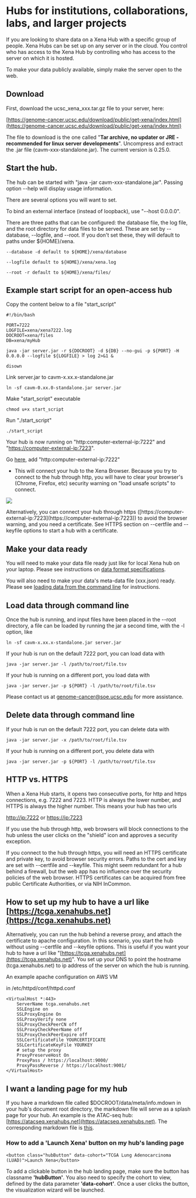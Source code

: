 # Hubs for institutions, collaborations, labs, and larger projects

If you are looking to share data on a Xena Hub with a specific group of people. Xena Hubs can be set up on any server or in the cloud. You control who has access to the Xena Hub by controlling who has access to the server on which it is hosted.

To make your data publicly available, simply make the server open to the web.

## Download

First, download the ucsc\_xena\_xxx.tar.gz file to your server, here:

[https://genome-cancer.ucsc.edu/download/public/get-xena/index.html](https://genome-cancer.ucsc.edu/download/public/get-xena/index.html)

The file to download is the one called "**Tar archive, no updater or JRE - recommended for linux server** **developments**". Uncompress and extract the .jar file \(cavm-xxx-standalone.jar\). The current version is 0.25.0.

## Start the hub.

The hub can be started with "java -jar cavm-xxx-standalone.jar". Passing option --help will display usage information.

There are several options you will want to set.

To bind an external interface \(instead of loopback\), use "--host 0.0.0.0".

There are three paths that can be configured: the database file, the log file, and the root directory for data files to be served. These are set by --database, --logfile, and --root. If you don't set these, they will default to paths under ${HOME}/xena.

```text
--database -d default to ${HOME}/xena/database
```

```text
--logfile default to ${HOME}/xena/xena.log
```

```text
--root -r default to ${HOME}/xena/files/
```

## Example start script for an open-access hub

Copy the content below to a file "start\_script"

```text
#!/bin/bash

PORT=7222
LOGFILE=xena/xena7222.log 
DOCROOT=xena/files
DB=xena/myHub

java -jar server.jar -r ${DOCROOT} -d ${DB} --no-gui -p ${PORT} -H 0.0.0.0 --logfile ${LOGFILE} > log 2>&1 &

disown
```

Link server.jar to cavm-x.xx.x-standalone.jar

```text
ln -sf cavm-0.xx.0-standalone.jar server.jar
```

Make "start\_script" executable

```text
chmod u+x start_script
```

Run "./start\_script"

```text
./start_script
```

Your hub is now running on "http:computer-external-ip:7222" and "[https://computer-external-ip:7223](https://computer-external-ip:7223)".

Go [here](https://xenabrowser.net/hub/), add "http:computer-external-ip:7222"

* This will connect your hub to the Xena Browser. Because you try to connect to the hub through http, you will have to clear your browser's \(Chrome, Firefox, etc\) security warning on "load unsafe scripts" to connect.

![](../.gitbook/assets/chromesecuritywarning-01-01.png)

Alternatively, you can connect your hub through https \([https://computer-external-ip:7223\](https://computer-external-ip:7223\)\) to avoid the browser warning, and you need a certificate. See HTTPS section on --certfile and --keyfile options to start a hub with a certificate.

## Make your data ready

You will need to make your data file ready just like for local Xena hub on your laptop. Please see instructions on [data format specifications](https://ucsc-xena.gitbook.io/project/local-xena-hub/data-format-specifications).

You will also need to make your data's meta-data file \(xxx.json\) ready. Please see [loading data from the command line](loading-data-from-the-command-line.md) for instructions.

## Load data through command line

Once the hub is running, and input files have been placed in the --root directory, a file can be loaded by running the jar a second time, with the -l option, like

```text
ln -sf cavm-x.xx.x-standalone.jar server.jar
```

If your hub is run on the default 7222 port, you can load data with

```text
java -jar server.jar -l /path/to/root/file.tsv
```

If your hub is running on a different port, you load data with

```text
java -jar server.jar -p ${PORT} -l /path/to/root/file.tsv
```

Please contact us at genome-cancer@soe.ucsc.edu for more assistance.

## Delete data through command line

If your hub is run on the default 7222 port, you can delete data with

```text
java -jar server.jar -x /path/to/root/file.tsv
```

If your hub is running on a different port, you delete data with

```text
java -jar server.jar -p ${PORT} -l /path/to/root/file.tsv
```

## HTTP vs. HTTPS

When a Xena Hub starts, it opens two consecutive ports, for http and https connections, e.g. 7222 and 7223. HTTP is always the lower number, and HTTPS is always the higher number. This means your hub has two urls

[http://ip:7222](http://ip:7222) or [https://ip:7223](https://ip:7223)

If you use the hub through http, web browsers will block connections to the hub unless the user clicks on the "shield" icon and approves a security exception.

If you connect to the hub through https, you will need an HTTPS certificate and private key, to avoid browser security errors. Paths to the cert and key are set with --certfile and --keyfile. This might seem redundant for a hub behind a firewall, but the web app has no influence over the security policies of the web browser. HTTPS certificates can be acquired from free public Certificate Authorities, or via NIH InCommon.

## How to set up my hub to have a url like [https://tcga.xenahubs.net](https://tcga.xenahubs.net)

Alternatively, you can run the hub behind a reverse proxy, and attach the certificate to apache configuration. In this scenario, you start the hub without using --certfile and --keyfile options. This is useful if you want your hub to have a url like "[https://tcga.xenahubs.net](https://tcga.xenahubs.net)". You set up your DNS to point the hostname \(tcga.xenahubs.net\) to ip address of the server on which the hub is running.

An example apache configuration on AWS VM

in /etc/httpd/conf/httpd.conf

```text
<VirtualHost *:443>
    ServerName tcga.xenahubs.net
    SSLEngine on
    SSLProxyEngine On
    SSLProxyVerify none
    SSLProxyCheckPeerCN off
    SSLProxyCheckPeerName off
    SSLProxyCheckPeerExpire off
    SSLCertificateFile YOURCERTIFICATE
    SSLCertificateKeyFile YOURKEY
    # setup the proxy                                                                                                                                                                                          
    ProxyPreserveHost On
    ProxyPass / https://localhost:9000/
    ProxyPassReverse / https://localhost:9001/
</VirtualHost>
```

## I want a landing page for my hub

If you have a markdown file called $DOCROOT/data/meta/info.mdown in your hub's document root directory, the markdown file will serve as a splash page for your hub. An example is the ATAC-seq hub: [https://atacseq.xenahubs.net](https://atacseq.xenahubs.net). The corresponding markdown file is [this](https://github.com/ucscXena/cohortMetaData/blob/master/hub_atacseq.xenahubs.net/info.mdown).

### How to add a 'Launch Xena' button on my hub's landing page

```text
<button class="hubButton" data-cohort="TCGA Lung Adenocarcinoma (LUAD)">Launch Xena</button>
```

To add a clickable button in the hub landing page, make sure the button has classname **'hubButton'**. You also need to specify the cohort to view, defined by the data parameter **'data-cohort'**. Once a user clicks the button, the visualization wizard will be launched. 

